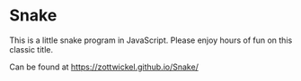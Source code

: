 # Snake
This is a little snake program in JavaScript. Please enjoy hours of fun on this classic title.

Can be found at https://zottwickel.github.io/Snake/
